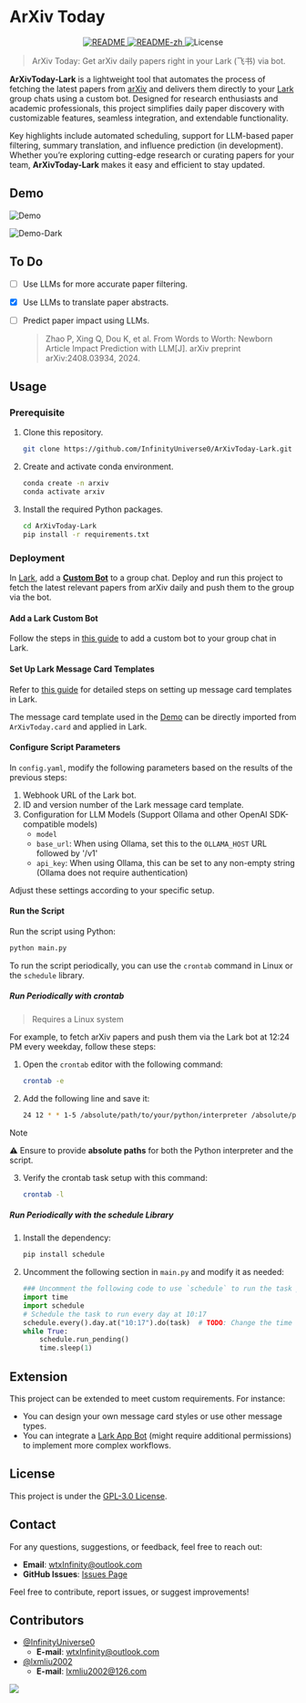 # ArXiv Today

<p align="center">
    <a href="README.md">
        <img src="https://img.shields.io/badge/README-English-blue" alt="README">
    </a>
    <a href="README-zh.md">
        <img src="https://img.shields.io/badge/README-%E4%B8%AD%E6%96%87-red" alt="README-zh">
    </a>
    <img src="https://img.shields.io/badge/License-GPL--3.0-yellow" alt="License">
</p>

> ArXiv Today: Get arXiv daily papers right in your Lark (飞书) via bot.

**ArXivToday-Lark** is a lightweight tool that automates the process of fetching the latest papers from [arXiv](https://arxiv.org) and delivers them directly to your [Lark](https://www.feishu.cn) group chats using a custom bot. Designed for research enthusiasts and academic professionals, this project simplifies daily paper discovery with customizable features, seamless integration, and extendable functionality.

Key highlights include automated scheduling, support for LLM-based paper filtering, summary translation, and influence prediction (in development). Whether you’re exploring cutting-edge research or curating papers for your team, **ArXivToday-Lark** makes it easy and efficient to stay updated.

## Demo

![Demo](images/demo.png)

![Demo-Dark](images/demo-dark.png)

## To Do

- [ ] Use LLMs for more accurate paper filtering.

- [x] Use LLMs to translate paper abstracts.

- [ ] Predict paper impact using LLMs.

  > Zhao P, Xing Q, Dou K, et al. From Words to Worth: Newborn Article Impact Prediction with LLM[J]. arXiv preprint arXiv:2408.03934, 2024.

## Usage

### Prerequisite

1. Clone this repository.

   ```sh
   git clone https://github.com/InfinityUniverse0/ArXivToday-Lark.git
   ```

2. Create and activate conda environment.

   ```sh
   conda create -n arxiv
   conda activate arxiv
   ```

3. Install the required Python packages.

   ```sh
   cd ArXivToday-Lark
   pip install -r requirements.txt
   ```

### Deployment

In [Lark](https://www.feishu.cn), add a **[Custom Bot](https://open.feishu.cn/document/client-docs/bot-v3/add-custom-bot)** to a group chat. Deploy and run this project to fetch the latest relevant papers from arXiv daily and push them to the group via the bot.

#### Add a Lark Custom Bot

Follow the steps in [this guide](https://open.feishu.cn/document/client-docs/bot-v3/add-custom-bot) to add a custom bot to your group chat in Lark.

#### Set Up Lark Message Card Templates

Refer to [this guide](https://open.feishu.cn/document/uAjLw4CM/ukzMukzMukzM/feishu-cards/quick-start/send-message-cards-with-custom-bot) for detailed steps on setting up message card templates in Lark.

The message card template used in the [Demo](#Demo) can be directly imported from `ArXivToday.card` and applied in Lark.

#### Configure Script Parameters

In `config.yaml`, modify the following parameters based on the results of the previous steps:

1. Webhook URL of the Lark bot.
2. ID and version number of the Lark message card template.
3. Configuration for LLM Models (Support Ollama and other OpenAI SDK-compatible models)
    - `model`
    - `base_url`: When using Ollama, set this to the `OLLAMA_HOST` URL followed by '/v1'
    - `api_key`: When using Ollama, this can be set to any non-empty string (Ollama does not require authentication)

Adjust these settings according to your specific setup.

#### Run the Script

Run the script using Python:

```sh
python main.py
```

To run the script periodically, you can use the `crontab` command in Linux or the `schedule` library.

##### Run Periodically with crontab

> Requires a Linux system

For example, to fetch arXiv papers and push them via the Lark bot at 12:24 PM every weekday, follow these steps:

1. Open the `crontab` editor with the following command:

   ```sh
   crontab -e
   ```

2. Add the following line and save it:

   ```sh
   24 12 * * 1-5 /absolute/path/to/your/python/interpreter /absolute/path/to/ArXivToday-Lark/main.py
   ```

> [!NOTE]
>
> ⚠️ Ensure to provide **absolute paths** for both the Python interpreter and the script.

3. Verify the crontab task setup with this command:

   ```sh
   crontab -l
   ```

##### Run Periodically with the schedule Library

1. Install the dependency:

   ```sh
   pip install schedule
   ```

2. Uncomment the following section in `main.py` and modify it as needed:

    ```python
    ### Uncomment the following code to use `schedule` to run the task periodically ###
    import time
    import schedule
    # Schedule the task to run every day at 10:17
    schedule.every().day.at("10:17").do(task)  # TODO: Change the time for your own need
    while True:
        schedule.run_pending()
        time.sleep(1)
    ```

## Extension

This project can be extended to meet custom requirements. For instance:

- You can design your own message card styles or use other message types.
- You can integrate a [Lark App Bot](https://open.feishu.cn/document/client-docs/bot-v3/bot-overview) (might require additional permissions) to implement more complex workflows.

## License

This project is under the [GPL-3.0 License](LICENSE).

## Contact

For any questions, suggestions, or feedback, feel free to reach out:

- **Email**: wtxInfinity@outlook.com
- **GitHub Issues**: [Issues Page](https://github.com/InfinityUniverse0/ArXivToday-Lark/issues)

Feel free to contribute, report issues, or suggest improvements!

## Contributors

- [@InfinityUniverse0](https://github.com/InfinityUniverse0)
    - **E-mail**: [wtxInfinity@outlook.com](mailto:wtxInfinity@outlook.com)
- [@lxmliu2002](https://github.com/lxmliu2002)
    - **E-mail**: [lxmliu2002@126.com](mailto:lxmliu2002@126.com)

<a href="https://github.com/InfinityUniverse0/ArXivToday-Lark/graphs/contributors">
    <img src="https://contrib.rocks/image?repo=InfinityUniverse0/ArXivToday-Lark"/>
</a>
